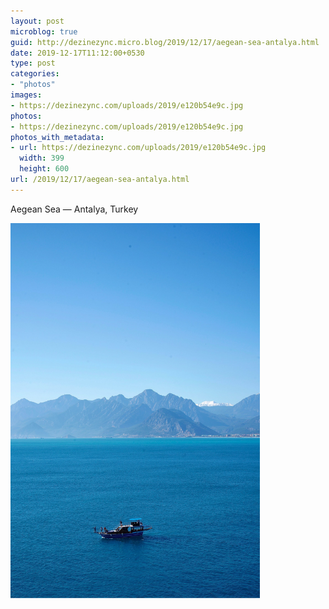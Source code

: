```yaml
---
layout: post
microblog: true
guid: http://dezinezync.micro.blog/2019/12/17/aegean-sea-antalya.html
date: 2019-12-17T11:12:00+0530
type: post
categories:
- "photos"
images:
- https://dezinezync.com/uploads/2019/e120b54e9c.jpg
photos:
- https://dezinezync.com/uploads/2019/e120b54e9c.jpg
photos_with_metadata:
- url: https://dezinezync.com/uploads/2019/e120b54e9c.jpg
  width: 399
  height: 600
url: /2019/12/17/aegean-sea-antalya.html
---
```

Aegean Sea — Antalya, Turkey 

<img src="uploads/2019/e120b54e9c.jpg" width="399" height="600" alt="" />
